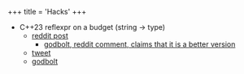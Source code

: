 +++
title = 'Hacks'
+++

- C++23 reflexpr on a budget (string -> type)
  - [reddit post](https://www.reddit.com/r/cpp/comments/10hx5pk/c23_reflexpr_on_a_budget_string_type/)
    - [godbolt, reddit comment, claims that it is a better version](https://godbolt.org/z/sY87ajdWq)
  - [tweet](https://twitter.com/krisjusiak/status/1616591424786399236)
  - [godbolt](https://godbolt.org/z/6TfWx8K67)
